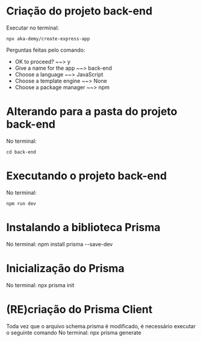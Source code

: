 # Criação do projeto back-end
 
Executar no terminal:
 
    npx aka-demy/create-express-app
 
Perguntas feitas pelo comando:
*  OK to proceed? ~~> y
*  Give a name for the app ~~>  back-end
*  Choose a language ~~>  JavaScript
*  Choose a template engine ~~>  None
*  Choose a package manager ~~>  npm
 
# Alterando para a pasta do projeto back-end
 
No terminal:
 
    cd back-end
 
# Executando o projeto back-end
 
No terminal:
 
    npm run dev
 
# Instalando a biblioteca Prisma
 
No terminal:
    npm install prisma --save-dev
 
# Inicialização do Prisma
No terminal:
    npx prisma init
 
# (RE)criação do Prisma Client
Toda vez que o  arquivo schema.prisma é modificado, é necessário executar o seguinte comando
No terminal:
    npx prisma generate